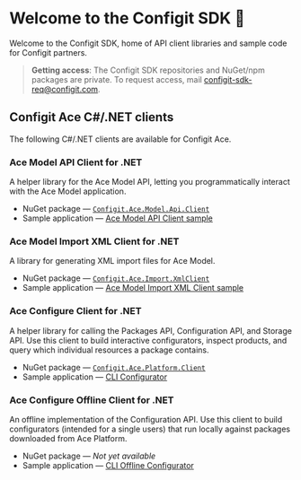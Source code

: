 
# Welcome to the Configit SDK :wave:

Welcome to the Configit SDK, home of API client libraries and sample code for Configit partners.

> **Getting access**: The Configit SDK repositories and NuGet/npm packages are private. To request access, mail
> configit-sdk-req@configit.com.

## Configit Ace C#/.NET clients

The following C#/.NET clients are available for Configit Ace.

### Ace Model API Client for .NET       

A helper library for the Ace Model API, letting you
programmatically interact with the Ace Model application.

- NuGet package —  [`Configit.Ace.Model.Api.Client`](https://github.com/configit-sdk/ace-model-samples/packages/1151047)
- Sample application —  [Ace Model API Client sample](https://github.com/configit-sdk/ace-model-samples/tree/main/ModelApi/ApiClientSampleModel)

### Ace Model Import XML Client for .NET

A library for generating XML import files for Ace Model.

- NuGet package — [`Configit.Ace.Import.XmlClient`](https://github.com/configit-sdk/ace-model-samples/packages/1123124)
- Sample application — [Ace Model Import XML Client sample](https://github.com/configit-sdk/ace-model-samples/tree/main/XmlClientSampleModel)

### Ace Configure Client for .NET

A helper library for calling the Packages API, Configuration API,
and Storage API. Use this client to build interactive configurators,
inspect products, and query which individual resources a package
contains.

- NuGet package — [`Configit.Ace.Platform.Client`](https://github.com/configit-sdk/ace-configure-samples/packages/1123127)
- Sample application — [CLI Configurator](https://github.com/configit-sdk/ace-configure-samples/tree/master/cli-configurator)

### Ace Configure Offline Client for .NET

An offline implementation of the Configuration API. Use this client to
build configurators (intended for a single users) that run locally
against packages downloaded from Ace Platform.

- NuGet package — *Not yet available*
- Sample application —
  [CLI Offline Configurator](https://github.com/configit-sdk/ace-configure-samples/tree/master/cli-offline-configurator)
